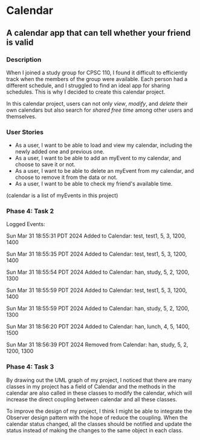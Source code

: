 # Calendar

## A calendar app that can tell whether your friend is valid

### Description
When I joined a study group for CPSC 110, I found it 
difficult to efficiently track when the members of the group were
available. Each person had a different schedule, and I struggled to
find an ideal app for sharing schedules. This is why I decided to 
create this calendar project. 

In this calendar project, users can not only *view*, *modify*, and *delete* 
their own calendars but also search for *shared free time* among other
users and themselves.


### User Stories
- As a user, I want to be able to load and view my calendar, including the newly added one and previous one.
- As a user, I want to be able to add an myEvent to my calendar, and choose to save it or not.
- As a user, I want to be able to delete an myEvent from my calendar, and choose to remove it from the data or not.
- As a user, I want to be able to check my friend's available time.

(calendar is a list of myEvents in this project)

### Phase 4: Task 2
Logged Events:

Sun Mar 31 18:55:31 PDT 2024
Added to Calendar: test, test1, 5, 3, 1200, 1400

Sun Mar 31 18:55:35 PDT 2024
Added to Calendar: test, test1, 5, 3, 1200, 1400

Sun Mar 31 18:55:54 PDT 2024
Added to Calendar: han, study, 5, 2, 1200, 1300

Sun Mar 31 18:55:59 PDT 2024
Added to Calendar: test, test1, 5, 3, 1200, 1400

Sun Mar 31 18:55:59 PDT 2024
Added to Calendar: han, study, 5, 2, 1200, 1300

Sun Mar 31 18:56:20 PDT 2024
Added to Calendar: han, lunch, 4, 5, 1400, 1500

Sun Mar 31 18:56:39 PDT 2024
Removed from Calendar: han, study, 5, 2, 1200, 1300

### Phase 4: Task 3
By drawing out the UML graph of my project, I noticed that there are many classes in my project has a field of Calendar
and the methods in the calendar are also called in these classes to modify the calendar, which will increase the direct
coupling between calendar and all these classes.

To improve the design of my project, I think I might be able to integrate the Observer design pattern with the hope of 
reduce the coupling. When the calendar status changed, all the classes should be notified and update the status instead
of making the changes to the same object in each class.